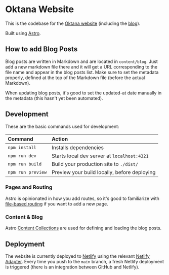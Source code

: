# Oktana Website

This is the codebase for the [Oktana website](https://oktana.dev) (including the [blog](https://oktana.dev/blog)).

Built using [Astro](https://astro.build/).

## How to add Blog Posts

Blog posts are written in Markdown and are located in `content/blog`. Just add a new markdown file there and it will get a URL corresponding to the file name and appear in the blog posts list. Make sure to set the metadata properly, defined at the top of the Markdown file (before the actual Markdown).

When updating blog posts, it's good to set the updated-at date manually in the metadata (this hasn't yet been automated).

## Development

These are the basic commands used for development:

| Command           | Action                                       |
| :---------------- | :------------------------------------------- |
| `npm install`     | Installs dependencies                        |
| `npm run dev`     | Starts local dev server at `localhost:4321`  |
| `npm run build`   | Build your production site to `./dist/`      |
| `npm run preview` | Preview your build locally, before deploying |

### Pages and Routing

Astro is opinionated in how you add routes, so it's good to familiarize with [file-based routing](https://docs.astro.build/en/guides/routing/) if you want to add a new page.

### Content & Blog

Astro [Content Collections](https://docs.astro.build/en/guides/content-collections/) are used for defining and loading the blog posts.

## Deployment

The website is currently deployed to [Netlify](https://www.netlify.com/) using the relevant [Netlify Adapter](https://docs.astro.build/en/guides/integrations-guide/netlify/). Every time you push to the `main` branch, a fresh Netlify deployment is triggered (there is an integration between GitHub and Netlify).

